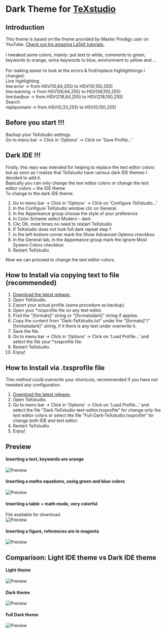 # Dark Theme for [TeXstudio](https://texstudio.org/)

## Introduction
This theme is based on the theme provided by Master Prodigy user on YouTube. [Check out his amazing LaTeX tutorials.](https://www.youtube.com/watch?v=TWRP_94eock&list=PLknjcpwMhvSgauKyhScPiQGW9H4V0EKj5)<br/><br/>
I tweaked some colors, mainly: put text to white, comments to green, keywords to orange, extra-keywords to blue, environment to yellow and ...<br/><br/>
For making easier to look at the errors & find/replace highlightnings I changed:<br/>
Line highlighting<br/>
    line:error -> from HSV(10,64,255) to HSV(10,150,255)<br/>
    line:warning -> from HSV(56,64,255) to HSV(56,150,255)<br/>
    line:badbox -> from HSV(218,64,255) to HSV(218,150,255)<br/>
Search<br/>
    replacement -> from HSV(0,33,255) to HSV(0,150,255)<br/>


## Before you start !!! 
Backup your TeXstudio settings.  
Go to menu bar -> Click in 'Options'  -> Click on 'Save Profile...'


## Dark IDE !!! 
Firstly, this repo was intended for helping to replace the text editor colors but as soon as I realize that TeXstudio have various dark IDE themes I decided to add it.<br/>
Basically you can only change the text editor colors or change the text editor colors + the IDE theme<br/>
To change to the dark IDE theme:
1. Go to menu bar -> Click in 'Options'  -> Click on 'Configure TeXstudio...'
2. In the Configure TeXstudio window clic on General.
3. In the Appereance group choose the style of your preference
4. In Color Scheme select Modern - dark
5. Clic OK, most times no need to restart TeXstudio
6. If TeXstudio does not look full dark repeat step 1
7. In the left-bottom corner mark the Show Advanced Options checkbox
8. In the General tab, in the Appereance group mark the Ignore Most System Colors checkbox
9. Restart TeXstudio

Now we can proceed to change the text editor colors.


## How to Install via copying text to file (recommended)

1. [Download the latest release.](https://github.com/hasecilu/Dark-TeXstudio/archive/master.zip)
2. Open TeXstudio.
3. Export your actual profile (same procedure as backup).
4. Open your *.txsprofile file on any text editor.
5. Find the "[formats]" string or "[formatsdark]" string if applies.
6. Copy the content from "Dark-TeXstudio.txt" under the "[formats]"/"[formatsdark]" string, if it there is any text under overwrite it.
7. Save the file.
8. Go to menu bar -> Click in 'Options'  -> Click on 'Load Profile...' and select the file your *.txsprofile file.
9. Restart TeXstudio.
10. Enjoy!

## How to Install via .txsprofile file

This method could overwrite your shortcuts, recommended if you have not tweaked any configuration.

1. [Download the latest release.](https://github.com/hasecilu/Dark-TeXstudio/archive/master.zip)
2. Open TeXstudio.
3. Go to menu bar -> Click in 'Options'  -> Click on 'Load Profile...' and select the file "Dark-TeXstudio-text-editor.txsprofile" for change only the text editor colors or select the file "Full-Dark-TeXstudio.txsprofile" for change both IDE and text editor.
4. Restart TeXstudio.
5. Enjoy!

## Preview

#### Inserting a text, keywords are orange
![Preview](https://raw.github.com/hasecilu/Dark-TeXstudio/master/images/Text.png)
#### Inserting a maths equations, using green and blue colors
![Preview](https://raw.github.com/hasecilu/Dark-TeXstudio/master/images/Maths.png)
#### Inserting a table + math mode, very colorful
File available for download. <br/>
![Preview](https://raw.github.com/hasecilu/Dark-TeXstudio/master/images/Table.png)
#### Inserting a figure, references are in magenta
![Preview](https://raw.github.com/hasecilu/Dark-TeXstudio/master/images/Figure.png)

## Comparison: Light IDE theme vs Dark IDE theme

#### Light theme
![Preview](https://raw.github.com/hasecilu/Dark-TeXstudio/master/images/Light.png)
#### Dark theme
![Preview](https://raw.github.com/hasecilu/Dark-TeXstudio/master/images/Dark.png)


#### Full Dark theme
![Preview](https://raw.github.com/hasecilu/Dark-TeXstudio/master/images/Full_Dark.png)
